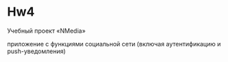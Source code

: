 # Hw4
Учебный проект «NMedia»

приложение с функциями социальной сети (включая аутентификацию и push-уведомления)
